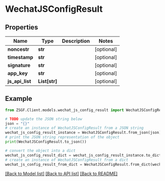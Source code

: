 # WechatJSConfigResult


## Properties

Name | Type | Description | Notes
------------ | ------------- | ------------- | -------------
**noncestr** | **str** |  | [optional] 
**timestamp** | **str** |  | [optional] 
**signature** | **str** |  | [optional] 
**app_key** | **str** |  | [optional] 
**js_api_list** | **List[str]** |  | [optional] 

## Example

```python
from ZSGF.Client.models.wechat_js_config_result import WechatJSConfigResult

# TODO update the JSON string below
json = "{}"
# create an instance of WechatJSConfigResult from a JSON string
wechat_js_config_result_instance = WechatJSConfigResult.from_json(json)
# print the JSON string representation of the object
print(WechatJSConfigResult.to_json())

# convert the object into a dict
wechat_js_config_result_dict = wechat_js_config_result_instance.to_dict()
# create an instance of WechatJSConfigResult from a dict
wechat_js_config_result_from_dict = WechatJSConfigResult.from_dict(wechat_js_config_result_dict)
```
[[Back to Model list]](../README.md#documentation-for-models) [[Back to API list]](../README.md#documentation-for-api-endpoints) [[Back to README]](../README.md)


